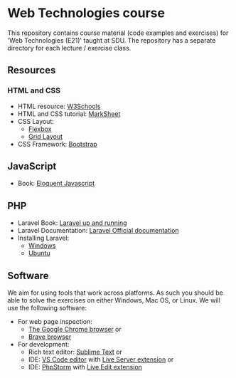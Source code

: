 # Web Technologies course

This repository contains course material (code examples and exercises) for 'Web Technologies (E21)' taught at SDU.
The repository has a separate directory for each lecture / exercise
class.

## Resources

### HTML and CSS

- HTML resource: [W3Schools](https://www.w3schools.com/)
- HTML and CSS tutorial: [MarkSheet](https://marksheet.io/)
- CSS Layout:
  - [Flexbox](https://www.w3schools.com/csS/css3_flexbox.asp)
  - [Grid Layout](https://www.w3schools.com/css/css_grid.asp)
- CSS Framework: [Bootstrap](https://getbootstrap.com/)

## JavaScript

- Book: [Eloquent Javascript](https://eloquentjavascript.net/)

## PHP

- Laravel Book: [Laravel up and running](https://laravelupandrunning.com/)
- Laravel Documentation: [Laravel Official documentation](https://laravel.com/docs/8.x)
- Installing Laravel:
  - [Windows](https://www.youtube.com/watch?v=NgZDw8Ravvg)
  - [Ubuntu](https://www.youtube.com/watch?v=YsqTZfeo_jk)

## Software

We aim for using tools that work across platforms.
As such you should be able to solve the exercises on either Windows, Mac OS, or Linux.
We will use the following software:

- For web page inspection:
  - [The Google Chrome browser](https://www.google.com/chrome/) or 
  - [Brave browser](https://brave.com/)
- For development:
  - Rich text editor: [Sublime Text](https://www.sublimetext.com/) or
  - IDE: [VS Code editor](https://code.visualstudio.com/download) with [Live Server extension](https://marketplace.visualstudio.com/items?itemName=ritwickdey.LiveServer) or
  - IDE: [PhpStorm](https://www.jetbrains.com/phpstorm/) with [Live Edit extension](https://plugins.jetbrains.com/plugin/7007-live-edit)

